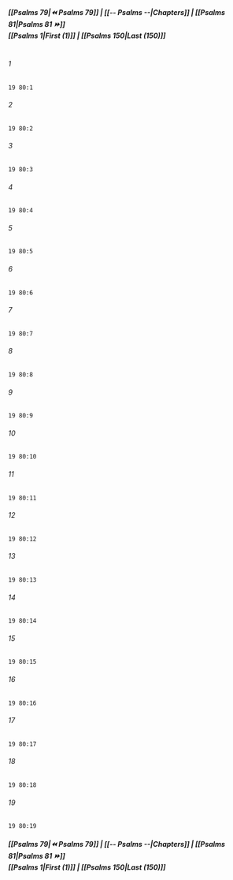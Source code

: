 
##### **[[Psalms 79|⏪ Psalms 79]] | [[-- Psalms --|Chapters]] | [[Psalms 81|Psalms 81 ⏩]]**<br>**[[Psalms 1|First (1)]] | [[Psalms 150|Last (150)]]**<br><br>

###### 1
``` verse
19 80:1
```
###### 2
``` verse
19 80:2
```
###### 3
``` verse
19 80:3
```
###### 4
``` verse
19 80:4
```
###### 5
``` verse
19 80:5
```
###### 6
``` verse
19 80:6
```
###### 7
``` verse
19 80:7
```
###### 8
``` verse
19 80:8
```
###### 9
``` verse
19 80:9
```
###### 10
``` verse
19 80:10
```
###### 11
``` verse
19 80:11
```
###### 12
``` verse
19 80:12
```
###### 13
``` verse
19 80:13
```
###### 14
``` verse
19 80:14
```
###### 15
``` verse
19 80:15
```
###### 16
``` verse
19 80:16
```
###### 17
``` verse
19 80:17
```
###### 18
``` verse
19 80:18
```
###### 19
``` verse
19 80:19
```

##### **[[Psalms 79|⏪ Psalms 79]] | [[-- Psalms --|Chapters]] | [[Psalms 81|Psalms 81 ⏩]]**<br>**[[Psalms 1|First (1)]] | [[Psalms 150|Last (150)]]**
